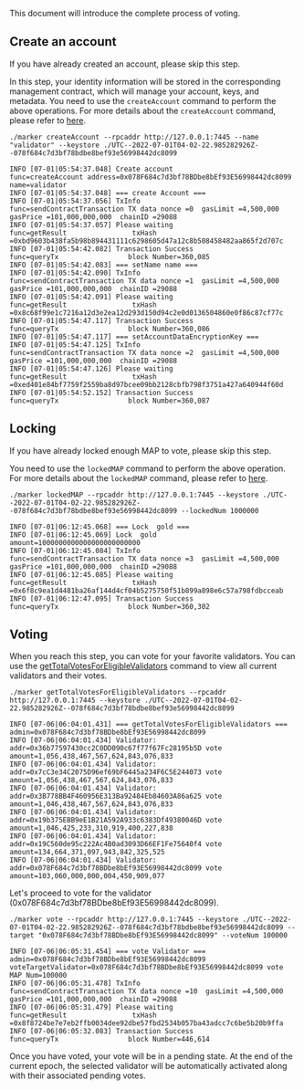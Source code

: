 This document will introduce the complete process of voting.

## Create an account

If you have already created an account, please skip this step.

In this step, your identity information will be stored in the corresponding management contract, which will manage your
account, keys, and metadata.
You need to use the `createAccount` command to perform the above operations. For more details about the `createAccount`
command, please refer to [here](/docs/base/mapo-relay-chain/marker/common_en.md#createaccount).

```shell
./marker createAccount --rpcaddr http://127.0.0.1:7445 --name "validator" --keystore ./UTC--2022-07-01T04-02-22.985282926Z--078f684c7d3bf78bdbe8bef93e56998442dc8099 

INFO [07-01|05:54:37.048] Create account                           func=createAccount address=0x078F684c7d3bf78BDbe8bEf93E56998442dc8099 name=validator
INFO [07-01|05:54:37.048] === create Account ===
INFO [07-01|05:54:37.056] TxInfo                                   func=sendContractTransaction TX data nonce =0  gasLimit =4,500,000  gasPrice =101,000,000,000  chainID =29088
INFO [07-01|05:54:37.057] Please waiting                           func=getResult                txHash =0xbd9603b438fa5b98b894431111c6298605d47a12c8b508458482aa865f2d707c
INFO [07-01|05:54:42.082] Transaction Success                      func=queryTx                 block Number=360,085
INFO [07-01|05:54:42.083] === setName name ===
INFO [07-01|05:54:42.090] TxInfo                                   func=sendContractTransaction TX data nonce =1  gasLimit =4,500,000  gasPrice =101,000,000,000  chainID =29088
INFO [07-01|05:54:42.091] Please waiting                           func=getResult                txHash =0x8c68f99e1c7216a12d3e2ea12d293d150d94c2e0d0136504860e0f86c87cf77c
INFO [07-01|05:54:47.117] Transaction Success                      func=queryTx                 block Number=360,086
INFO [07-01|05:54:47.117] === setAccountDataEncryptionKey ===
INFO [07-01|05:54:47.125] TxInfo                                   func=sendContractTransaction TX data nonce =2  gasLimit =4,500,000  gasPrice =101,000,000,000  chainID =29088
INFO [07-01|05:54:47.126] Please waiting                           func=getResult                txHash =0xed401e84bf7759f2559ba8d97bcee09bb2128cbfb798f3751a427a640944f60d
INFO [07-01|05:54:52.152] Transaction Success                      func=queryTx                 block Number=360,087
```

## Locking

If you have already locked enough MAP to vote, please skip this step.

You need to use the `lockedMAP` command to perform the above operation. For more details about the `lockedMAP` command,
please refer to [here](/docs/base/mapo-relay-chain/marker/common_en.md#lockedmap).

```shell
./marker lockedMAP --rpcaddr http://127.0.0.1:7445 --keystore ./UTC--2022-07-01T04-02-22.985282926Z--078f684c7d3bf78bdbe8bef93e56998442dc8099 --lockedNum 1000000

INFO [07-01|06:12:45.068] === Lock  gold ===
INFO [07-01|06:12:45.069] Lock  gold                               amount=1000000000000000000000000
INFO [07-01|06:12:45.084] TxInfo                                   func=sendContractTransaction TX data nonce =3  gasLimit =4,500,000  gasPrice =101,000,000,000  chainID =29088
INFO [07-01|06:12:45.085] Please waiting                           func=getResult                txHash =0x6f8c9ea1d4481ba26af144d4cf04b5275750f51b899a898e6c57a798fdbcceab
INFO [07-01|06:12:47.095] Transaction Success                      func=queryTx                 block Number=360,302
```

## Voting

When you reach this step, you can vote for your favorite validators. You can use
the [getTotalVotesForEligibleValidators](/docs/base/mapo-relay-chain/marker/common_en.md#gettotalvotesforeligiblevalidators)
command to view all current validators and their votes.

```shell
./marker getTotalVotesForEligibleValidators --rpcaddr http://127.0.0.1:7445 --keystore ./UTC--2022-07-01T04-02-22.985282926Z--078f684c7d3bf78bdbe8bef93e56998442dc8099 

INFO [07-06|06:04:01.431] === getTotalVotesForEligibleValidators === admin=0x078F684c7d3bf78BDbe8bEf93E56998442dc8099
INFO [07-06|06:04:01.434] Validator:                               addr=0x36b77597430cc2C0DD090c67f77f67Fc28195b5D vote amount=1,056,438,467,567,624,843,076,833
INFO [07-06|06:04:01.434] Validator:                               addr=0x7cC3e34C2075D96ef69bF6445a234F6C5E244073 vote amount=1,056,438,467,567,624,843,076,833
INFO [07-06|06:04:01.434] Validator:                               addr=0x3B778BB4F460956E313Ba92484Eb84603A86a625 vote amount=1,046,438,467,567,624,843,076,833
INFO [07-06|06:04:01.434] Validator:                               addr=0x19b375EBB9eE1B21A592A933c6383Df49380046D vote amount=1,046,425,233,310,919,400,227,838
INFO [07-06|06:04:01.434] Validator:                               addr=0x19C560de95c222Ac4B0ad3093D66EF1Fe75640f4 vote amount=134,664,371,097,943,842,325,525
INFO [07-06|06:04:01.434] Validator:                               addr=0x078F684c7d3bf78BDbe8bEf93E56998442dc8099 vote amount=103,060,000,000,004,450,909,077
```

Let's proceed to vote for the validator (0x078F684c7d3bf78BDbe8bEf93E56998442dc8099).

```shell
./marker vote --rpcaddr http://127.0.0.1:7445 --keystore ./UTC--2022-07-01T04-02-22.985282926Z--078f684c7d3bf78bdbe8bef93e56998442dc8099 --target "0x078F684c7d3bf78BDbe8bEf93E56998442dc8099" --voteNum 100000

INFO [07-06|06:05:31.454] === vote Validator ===                   admin=0x078F684c7d3bf78BDbe8bEf93E56998442dc8099 voteTargetValidator=0x078F684c7d3bf78BDbe8bEf93E56998442dc8099 vote MAP Num=100000
INFO [07-06|06:05:31.478] TxInfo                                   func=sendContractTransaction TX data nonce =10  gasLimit =4,500,000  gasPrice =101,000,000,000  chainID =29088
INFO [07-06|06:05:31.479] Please waiting                           func=getResult                txHash =0x8f8724be7e7eb2ffb0034dee92dbe57fbd2534b057ba43adcc7c6be5b20b9ffa
INFO [07-06|06:05:32.083] Transaction Success                      func=queryTx                 block Number=446,614
```

Once you have voted, your vote will be in a pending state. At the end of the current epoch, the selected validator will
be automatically activated along with their associated pending votes.
